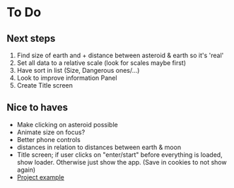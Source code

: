 # To Do
## Next steps
1. Find size of earth and + distance between asteroid & earth so it's 'real'
2. Set all data to a relative scale (look for scales maybe first)
3. Have sort in list (Size, Dangerous ones/...)
4. Look to improve information Panel
5. Create Title screen

## Nice to haves
- Make clicking on asteroid possible
- Animate size on focus?
- Better phone controls
- distances in relation to distances between earth & moon
- Title screen; if user clicks on "enter/start" before everything is loaded, show loader. Otherwise just show the app. (Save in cookies to not show again)
- [Project example](https://gitee.com/ice-gl/icegl-three-vue-tres/blob/master/src/plugins/UIdemo/pages/divIllustrate.vue)